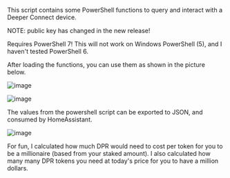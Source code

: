 This script contains some PowerShell functions to query and interact with a Deeper Connect device.

NOTE: public key has changed in the new release!

Requires PowerShell 7! This will not work on Windows PowerShell (5), and I haven't tested PowerShell 6. 

After loading the functions, you can use them as shown in the picture below. 

![image](https://github.com/OutOfThisPlanet/Deeper-PowerShell/assets/42836083/2177feaa-d007-4cf5-bca9-f95b7f3e3727)

![image](https://github.com/OutOfThisPlanet/Deeper-PowerShell/assets/42836083/78d5bafa-654e-47c5-a640-7fb8f9e3bced)

The values from the powershell script can be exported to JSON, and consumed by HomeAssistant.

![image](https://github.com/OutOfThisPlanet/Deeper-PowerShell/assets/42836083/93fdbc12-fae5-428c-a6e9-a5890e61f209)

For fun, I calculated how much DPR would need to cost per token for you to be a millionaire (based from your staked amount).
I also calculated how many many DPR tokens you need at today's price for you to have a million dollars. 
